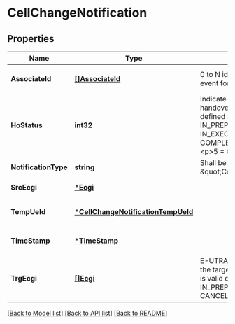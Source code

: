 # CellChangeNotification

## Properties
Name | Type | Description | Notes
------------ | ------------- | ------------- | -------------
**AssociateId** | [**[]AssociateId**](AssociateId.md) | 0 to N identifiers to associate the event for a specific UE or flow. | [optional] [default to null]
**HoStatus** | **int32** | Indicate the status of the UE handover procedure. Values are defined as following: &lt;p&gt;1 &#x3D; IN_PREPARATION. &lt;p&gt;2 &#x3D; IN_EXECUTION. &lt;p&gt;3 &#x3D; COMPLETED. &lt;p&gt;4 &#x3D; REJECTED. &lt;p&gt;5 &#x3D; CANCELLED. | [default to null]
**NotificationType** | **string** | Shall be set to \&quot;CellChangeNotification\&quot;. | [default to null]
**SrcEcgi** | [***Ecgi**](Ecgi.md) |  | [default to null]
**TempUeId** | [***CellChangeNotificationTempUeId**](CellChangeNotification_tempUeId.md) |  | [optional] [default to null]
**TimeStamp** | [***TimeStamp**](TimeStamp.md) |  | [optional] [default to null]
**TrgEcgi** | [**[]Ecgi**](Ecgi.md) | E-UTRAN Cell Global Identifier of the target cell. NOTE: Cardinality N is valid only in case of statuses IN_PREPARATION, REJECTED and CANCELLED. | [default to null]

[[Back to Model list]](../README.md#documentation-for-models) [[Back to API list]](../README.md#documentation-for-api-endpoints) [[Back to README]](../README.md)


